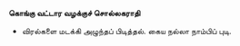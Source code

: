 **கொங்கு வட்டார வழக்குச் சொல்லகராதி**
- விரல்களை மடக்கி அழுந்தப் பிடித்தல். கைய நல்லா நாம்பிப் புடி.

